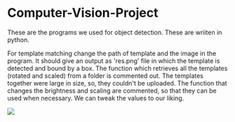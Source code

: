 # Computer-Vision-Project

These are the programs we used for object detection. These are wriiten in python.

For template matching change the path of template and the image in the program. It should give an output as 'res.png' file in which the template is detected and bound by a box.
The function which retrieves all the templates (rotated and scaled) from a folder is commented out. The templates together were large in size, so, they couldn't be uploaded. 
The function that changes the brightness and scaling are commented, so that they can be used when necessary. We can tweak the values to our liking. 


<a href="https://imgflip.com/gif/4q4hgy"><img src="https://imgflip.com/embed/4q4hgy.gif"></a>
